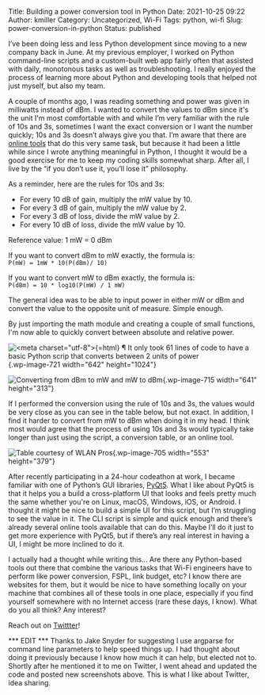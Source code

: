 Title: Building a power conversion tool in Python
Date: 2021-10-25 09:22
Author: kmiller
Category: Uncategorized, Wi-Fi
Tags: python, wi-fi
Slug: power-conversion-in-python
Status: published

I’ve been doing less and less Python development since moving to a new company back in June. At my previous employer, I worked on Python command-line scripts and a custom-built web app fairly often that assisted with daily, monotonous tasks as well as troubleshooting. I really enjoyed the process of learning more about Python and developing tools that helped not just myself, but also my team.

A couple of months ago, I was reading something and power was given in milliwatts instead of dBm. I wanted to convert the values to dBm since it's the unit I'm most comfortable with and while I’m very familiar with the rule of 10s and 3s, sometimes I want the exact conversion or I want the number quickly; 10s and 3s doesn’t always give you that. I’m aware that there are [online tools](https://www.rapidtables.com/convert/power/dBm_to_mW.html) that do this very same task, but because it had been a little while since I wrote anything meaningful in Python, I thought it would be a good exercise for me to keep my coding skills somewhat sharp. After all, I live by the “if you don’t use it, you’ll lose it” philosophy.

As a reminder, here are the rules for 10s and 3s:

-   For every 10 dB of gain, multiply the mW value by 10.
-   For every 3 dB of gain, multiply the mW value by 2.
-   For every 3 dB of loss, divide the mW value by 2.
-   For every 10 dB of loss, divide the mW value by 10.

Reference value: 1 mW = 0 dBm

If you want to convert dBm to mW exactly, the formula is:  
`P(mW) = 1mW * 10(P(dBm)/ 10)`

If you want to convert mW to dBm exactly, the formula is:  
`P(dBm) = 10 * log10(P(mW) / 1 mW)`

The general idea was to be able to input power in either mW or dBm and convert the value to the opposite unit of measure. Simple enough.

By just importing the math module and creating a couple of small functions, I'm now able to quickly convert between absolute and relative power.

![`<meta charset="utf-8">`{=html} ¶ It only took 61 lines of code to have a basic Python scrip that converts between 2 units of power](https://www.thepacketologist.com/wp-content/uploads/2021/10/image-31-642x1024.png){.wp-image-721 width="642" height="1024"}

![Converting from dBm to mW and mW to dBm](https://www.thepacketologist.com/wp-content/uploads/2021/10/image-28.png){.wp-image-715 width="641" height="313"}

If I performed the conversion using the rule of 10s and 3s, the values would be very close as you can see in the table below, but not exact. In addition, I find it harder to convert from mW to dBm when doing it in my head. I think most would agree that the process of using 10s and 3s would typically take longer than just using the script, a conversion table, or an online tool.

![Table courtesy of [WLAN Pros](https://www.wlanprofessionals.com)](https://www.thepacketologist.com/wp-content/uploads/2021/10/image-24.png){.wp-image-705 width="553" height="379"}

After recently participating in a 24-hour codeathon at work, I became familiar with one of Python’s GUI libraries, [PyQt5](https://www.riverbankcomputing.com/software/pyqt/). What I like about PyQt5 is that it helps you a build a cross-platform UI that looks and feels pretty much the same whether you're on Linux, macOS, Windows, iOS, or Android. I thought it might be nice to build a simple UI for this script, but I’m struggling to see the value in it. The CLI script is simple and quick enough and there’s already several online tools available that can do this. Maybe I’ll do it just to get more experience with PyQt5, but if there’s any real interest in having a UI, I might be more inclined to do it.

I actually had a thought while writing this... Are there any Python-based tools out there that combine the various tasks that Wi-Fi engineers have to perform like power conversion, FSPL, link budget, etc? I know there are websites for them, but it would be nice to have something locally on your machine that combines all of these tools in one place, especially if you find yourself somewhere with no Internet access (rare these days, I know). What do you all think? Any interest?

Reach out on [Twittter](https://twitter.com/packetologist)!

\*\*\* EDIT \*\*\* Thanks to Jake Snyder for suggesting I use argparse for command line parameters to help speed things up. I had thought about doing it previously because I know how much it can help, but elected not to. Shortly after he mentioned it to me on Twitter, I went ahead and updated the code and posted new screenshots above. This is what I like about Twitter, idea sharing.
